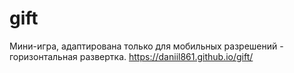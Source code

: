 # gift
Мини-игра, адаптирована только для мобильных разрешений - горизонтальная развертка.
https://daniil861.github.io/gift/
